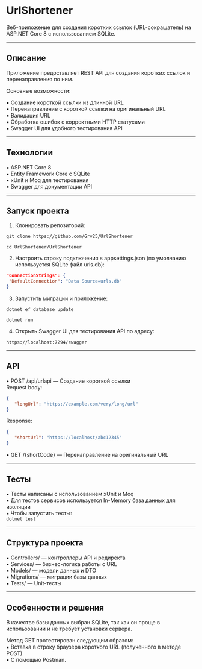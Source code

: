 # UrlShortener

Веб-приложение для создания коротких ссылок (URL-сокращатель) на ASP.NET Core 8 с использованием SQLite.  

---

## Описание

Приложение предоставляет REST API для создания коротких ссылок и перенаправления по ним.  

Основные возможности:

▪ Создание короткой ссылки из длинной URL  
▪ Перенаправление с короткой ссылки на оригинальный URL  
▪ Валидация URL  
▪ Обработка ошибок с корректными HTTP статусами  
▪ Swagger UI для удобного тестирования API  

---

## Технологии

▪ ASP.NET Core 8  
▪ Entity Framework Core с SQLite  
▪ xUnit и Moq для тестирования  
▪ Swagger для документации API  

---

## Запуск проекта

1. Клонировать репозиторий:

```git clone https://github.com/Grv25/UrlShortener```

```cd UrlShortener/UrlShortener```

2. Настроить строку подключения в appsettings.json (по умолчанию используется SQLite файл urls.db):

```json
"ConnectionStrings": {
 "DefaultConnection": "Data Source=urls.db"
}
```
   
3. Запустить миграции и приложение:

```dotnet ef database update```

```dotnet run```

4. Открыть Swagger UI для тестирования API по адресу:

```https://localhost:7294/swagger```

---

## API

• POST /api/urlapi — Создание короткой ссылки  
   Request body:
   ```json
   {
      "longUrl": "https://example.com/very/long/url"
   }
```
   Response:
   ```json
   {
      "shortUrl": "https://localhost/abc12345"
   }
```
   
• GET /{shortCode} — Перенаправление на оригинальный URL
   
---

## Тесты

▪ Тесты написаны с использованием xUnit и Moq  
▪ Для тестов сервисов используется In-Memory база данных для изоляции  
▪ Чтобы запустить тесты:  
```dotnet test```

---

## Структура проекта

▪ Controllers/ — контроллеры API и редиректа  
▪ Services/ — бизнес-логика работы с URL  
▪ Models/ — модели данных и DTO  
▪ Migrations/ — миграции базы данных  
▪ Tests/ — Unit-тесты  

---

## Особенности и решения

В качестве базы данных выбран SQLite, так как он проще в использовании и не требует установки сервера.

Метод GET протестирован следующим образом:   
▪ Вставка в строку браузера короткого URL (полученного в методе POST)  
▪ С помощью Postman.  
    

